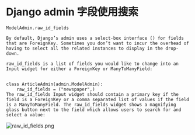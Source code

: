# Django admin 字段使用搜索

`ModelAdmin.raw_id_fields`
```
By default, Django’s admin uses a select-box interface () for fields that are ForeignKey. Sometimes you don’t want to incur the overhead of having to select all the related instances to display in the drop-down.

raw_id_fields is a list of fields you would like to change into an Input widget for either a ForeignKey or ManyToManyField:


class ArticleAdmin(admin.ModelAdmin):
    raw_id_fields = ("newspaper",)
The raw_id_fields Input widget should contain a primary key if the field is a ForeignKey or a comma separated list of values if the field is a ManyToManyField. The raw_id_fields widget shows a magnifying glass button next to the field which allows users to search for and select a value:
```
![raw_id_fields.png](https://docs.djangoproject.com/en/dev/_images/raw_id_fields.png)
